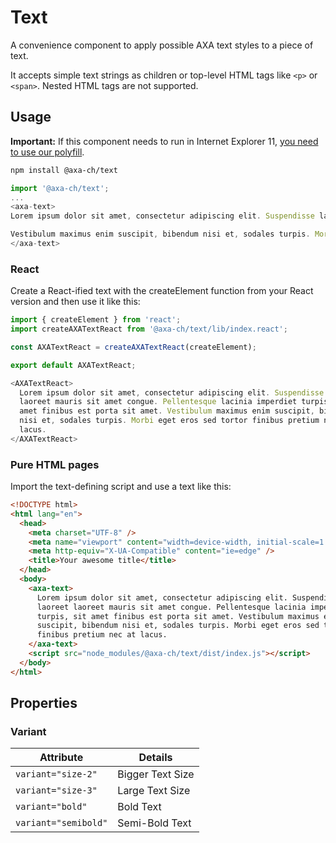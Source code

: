 # Text

A convenience component to apply possible AXA text styles to a piece of text.

It accepts simple text strings as children or top-level HTML tags like `<p>` or `<span>`. Nested HTML tags are not supported.

## Usage

**Important:** If this component needs to run in Internet Explorer 11, [you need to use our polyfill](https://github.com/axa-ch/patterns-library/tree/develop/src/components/05-utils/polyfill).

```bash
npm install @axa-ch/text
```

```js
import '@axa-ch/text';
...
<axa-text>
Lorem ipsum dolor sit amet, consectetur adipiscing elit. Suspendisse laoreet laoreet mauris sit amet congue. Pellentesque lacinia imperdiet turpis, sit amet finibus est porta sit amet.

Vestibulum maximus enim suscipit, bibendum nisi et, sodales turpis. Morbi eget eros sed tortor finibus pretium nec at lacus.
</axa-text>
```

### React

Create a React-ified text with the createElement function from your React version and then use it like this:

```js
import { createElement } from 'react';
import createAXATextReact from '@axa-ch/text/lib/index.react';

const AXATextReact = createAXATextReact(createElement);

export default AXATextReact;
```

```js
<AXATextReact>
  Lorem ipsum dolor sit amet, consectetur adipiscing elit. Suspendisse laoreet
  laoreet mauris sit amet congue. Pellentesque lacinia imperdiet turpis, sit
  amet finibus est porta sit amet. Vestibulum maximus enim suscipit, bibendum
  nisi et, sodales turpis. Morbi eget eros sed tortor finibus pretium nec at
  lacus.
</AXATextReact>
```

### Pure HTML pages

Import the text-defining script and use a text like this:

```html
<!DOCTYPE html>
<html lang="en">
  <head>
    <meta charset="UTF-8" />
    <meta name="viewport" content="width=device-width, initial-scale=1.0" />
    <meta http-equiv="X-UA-Compatible" content="ie=edge" />
    <title>Your awesome title</title>
  </head>
  <body>
    <axa-text>
      Lorem ipsum dolor sit amet, consectetur adipiscing elit. Suspendisse
      laoreet laoreet mauris sit amet congue. Pellentesque lacinia imperdiet
      turpis, sit amet finibus est porta sit amet. Vestibulum maximus enim
      suscipit, bibendum nisi et, sodales turpis. Morbi eget eros sed tortor
      finibus pretium nec at lacus.
    </axa-text>
    <script src="node_modules/@axa-ch/text/dist/index.js"></script>
  </body>
</html>
```

## Properties

### Variant

| Attribute            | Details          |
| -------------------- | ---------------- |
| `variant="size-2"`   | Bigger Text Size |
| `variant="size-3"`   | Large Text Size  |
| `variant="bold"`     | Bold Text        |
| `variant="semibold"` | Semi-Bold Text   |
